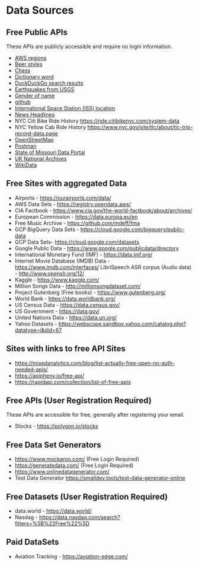# Data Sources

## Free Public APIs

These APIs are publicly accessible and require no login information.

- [AWS regions](free-public-api/aws-regions/README.md)
- [Beer styles](free-public-api/beerstyles/README.md)
- [Chess](free-public-api/chess/README.md)
- [Dictionary word](free-public-api/dictonary/README.md)
- [DuckDuckGo search results](free-public-api/duckduckgo/README.md)
- [Earthquakes from USGS](free-public-api/earthquakes/README.md)
- [Gender of name](free-public-api/genderize/README.md)
- [github](free-public-api/github/README.md)
- [International Space Station (ISS) location](free-public-api/iss/README.md)
- [News Headlines](free-public-api/news/README.md)
- NYC Citi Bike Ride History https://ride.citibikenyc.com/system-data
- NYC Yellow Cab Ride History https://www.nyc.gov/site/tlc/about/tlc-trip-record-data.page
- [OpenStreetMap](free-public-api/openstreetmap/README.md)
- [Postman](free-public-api/postman/README/md)
- [State of Missouri Data Portal](free-public-api/mo-data/README.md)
- [UK National Archives](free-public-api/uk-archives/README.md)
- [WikiData](free-public-api/wikidata/README.md)

## Free Sites with aggregated Data

- Airports - https://ourairports.com/data/
- AWS Data Sets - https://registry.opendata.aws/
- CIA Factbook - https://www.cia.gov/the-world-factbook/about/archives/
- European Commission - https://data.europa.eu/en
- Free Music Archive - https://github.com/mdeff/fma
- GCP BigQuery Data Sets - https://cloud.google.com/bigquery/public-data
- GCP Data Sets- https://cloud.google.com/datasets
- Google Public Data - https://www.google.com/publicdata/directory
- International Monetary Fund (IMF) - https://data.imf.org/
- Internet Movie Database (IMDB) Data - https://www.imdb.com/interfaces/
LibriSpeech ASR corpus (Audio data) - http://www.openslr.org/12/
- Kaggle - https://www.kaggle.com/
- Million Songs Data - http://millionsongdataset.com/
- Project Gutenberg (Free books) -  https://www.gutenberg.org/
- World Bank - https://data.worldbank.org/
- US Census Data - https://data.census.gov/
- US Government - https://data.gov/
- United Nations Data - https://data.un.org/
- Yahoo Datasets - https://webscope.sandbox.yahoo.com/catalog.php?datatype=i&did=67

## Sites with links to free API Sites
- https://mixedanalytics.com/blog/list-actually-free-open-no-auth-needed-apis/
- https://apipheny.io/free-api/
- https://rapidapi.com/collection/list-of-free-apis

## Free APIs (User Registration Required)

These APIs are accessible for free, generally after registering your email.

- Stocks - https://polygon.io/stocks

## Free Data Set Generators

- https://www.mockaroo.com/ (Free Login Required)
- https://generatedata.com/ (Free Login Required)
- https://www.onlinedatagenerator.com/
- Test Data Generator https://smalldev.tools/test-data-generator-online

## Free Datasets (User Registration Required)
- data.world - https://data.world/
- Nasdag - https://data.nasdaq.com/search?filters=%5B%22Free%22%5D


## Paid DataSets
- Aviation Tracking - https://aviation-edge.com/
